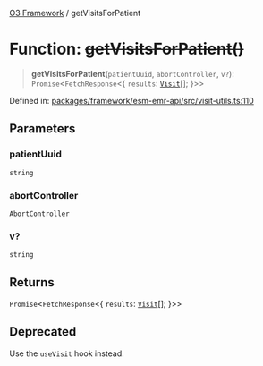 [O3 Framework](../API.md) / getVisitsForPatient

# Function: ~~getVisitsForPatient()~~

> **getVisitsForPatient**(`patientUuid`, `abortController`, `v?`): `Promise`\<`FetchResponse`\<\{ `results`: [`Visit`](../interfaces/Visit.md)[]; \}\>\>

Defined in: [packages/framework/esm-emr-api/src/visit-utils.ts:110](https://github.com/habeshabro/openmrs-esm-core/blob/main/packages/framework/esm-emr-api/src/visit-utils.ts#L110)

## Parameters

### patientUuid

`string`

### abortController

`AbortController`

### v?

`string`

## Returns

`Promise`\<`FetchResponse`\<\{ `results`: [`Visit`](../interfaces/Visit.md)[]; \}\>\>

## Deprecated

Use the `useVisit` hook instead.
